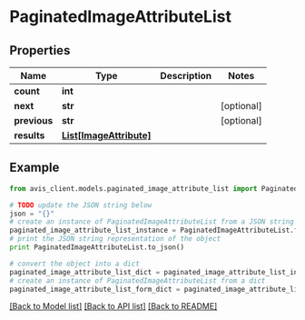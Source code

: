 # PaginatedImageAttributeList


## Properties

Name | Type | Description | Notes
------------ | ------------- | ------------- | -------------
**count** | **int** |  | 
**next** | **str** |  | [optional] 
**previous** | **str** |  | [optional] 
**results** | [**List[ImageAttribute]**](ImageAttribute.md) |  | 

## Example

```python
from avis_client.models.paginated_image_attribute_list import PaginatedImageAttributeList

# TODO update the JSON string below
json = "{}"
# create an instance of PaginatedImageAttributeList from a JSON string
paginated_image_attribute_list_instance = PaginatedImageAttributeList.from_json(json)
# print the JSON string representation of the object
print PaginatedImageAttributeList.to_json()

# convert the object into a dict
paginated_image_attribute_list_dict = paginated_image_attribute_list_instance.to_dict()
# create an instance of PaginatedImageAttributeList from a dict
paginated_image_attribute_list_form_dict = paginated_image_attribute_list.from_dict(paginated_image_attribute_list_dict)
```
[[Back to Model list]](../README.md#documentation-for-models) [[Back to API list]](../README.md#documentation-for-api-endpoints) [[Back to README]](../README.md)


